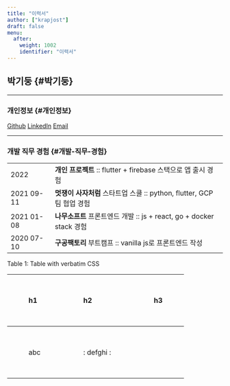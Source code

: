 ```yaml
---
title: "이력서"
author: ["krapjost"]
draft: false
menu:
  after:
    weight: 1002
    identifier: "이력서"
---
```


## 박기둥 {#박기둥}

---


### 개인정보 {#개인정보}

[Github](https://github.com/krapjost)
[LinkedIn](https://www.linkedin.com/in/gidoong-park-3a0b751b1/)
[Email](mailto:krapjost@gmail.com)

---


### 개발 직무 경험 {#개발-직무-경험}

|            |                                                        |
|------------|--------------------------------------------------------|
| 2022       | **개인 프로젝트** :: flutter + firebase 스택으로 앱 출시 경험 |
| 2021 09-11 | **멋쟁이 사자처럼** 스타트업 스쿨 :: python, flutter, GCP 팀 협업 경험 |
| 2021 01-08 | **나무소프트** 프론트엔드 개발 :: js + react, go + docker stack 경험 |
| 2020 07-10 | **구공팩토리** 부트캠프 :: vanilla js로 프론트엔드 작성 |

<style>
.my-table th,
.my-table td {
    padding: 50px;
    text-align: left;
}
</style>

<div class="ox-hugo-table my-table">
<div class="table-caption">
  <span class="table-number">Table 1:</span>
  Table with verbatim CSS
</div>

| h1  | h2          | h3 |
|-----|-------------|----|
| abc | : defghi  : |    |

</div>
